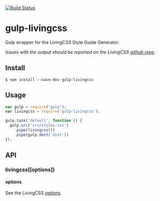 [![Build Status](https://travis-ci.org/straker/gulp-livingcss.svg?branch=master)](https://travis-ci.org/straker/gulp-livingcss)

# gulp-livingcss

Gulp wrapper for the LivingCSS Style Guide Generator.

*Issues with the output should be reported on the LivingCSS [github repo](https://github.com/straker/livingcss/issues).*

## Install

```
$ npm install --save-dev gulp-livingcss
```

## Usage

```js
var gulp = require('gulp');
var livingcss = require('gulp-livingcss');

gulp.task('default', function () {
  gulp.src('src/styles.css')
    .pipe(livingcss())
    .pipe(gulp.dest('dist'))
});
```

## API

### livingcss([options])

#### options

See the LivingCSS [options](https://github.com/straker/livingcss#options).